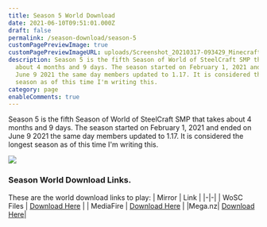 ```yaml
---
title: Season 5 World Download
date: 2021-06-10T09:51:01.000Z
draft: false
permalink: /season-download/season-5
customPagePreviewImage: true
customPagePreviewImageURL: uploads/Screenshot_20210317-093429_Minecraft-1024x461.jpg
description: Season 5 is the fifth Season of World of SteelCraft SMP that takes
  about 4 months and 9 days. The season started on February 1, 2021 and ended on
  June 9 2021 the same day members updated to 1.17. It is considered the longest
  season as of this time I'm writing this.
category: page
enableComments: true
---
```

Season 5 is the fifth Season of World of SteelCraft SMP that takes about 4 months and 9 days. The season started on February 1, 2021 and ended on June 9 2021 the same day members updated to 1.17. It is considered the longest season as of this time I'm writing this.

![](/uploads/Screenshot_20210317-093429_Minecraft-1024x461.jpg)

<div class="padding-post">

### Season World Download Links.
These are the world download links to play:
| Mirror | Link |
|-|-|
| WoSC Files | [Download Here](https://wosc.tk/WoSCSMPS5-GD) | 
| MediaFire | [Download Here](https://wosc.tk/WoSCSMPS5-MF) |
|Mega.nz| [Download Here](https://wosc.tk/WoSCSMPS5-MG)|
</div>